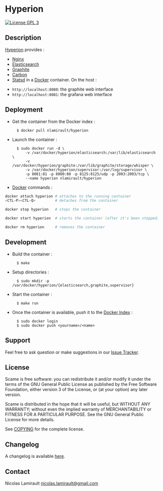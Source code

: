 # Hyperion

[![License GPL 3][badge-license]][COPYING]

## Description

[Hyperion][] provides :
* [Nginx][]
* [Elasticsearch][]
* [Graphite][]
* [Carbon][]
* [Statsd][]
in a [Docker][] container. On the host :
- `http://localhost:8080`: the graphite web interface
- `http://localhost:8081`: the grafana web interface

## Deployment

* Get the container from the Docker index :

        $ docker pull nlamirault/hyperion

* Launch the container :

        $ sudo docker run -d \
            -v /var/docker/hyperion/elasticsearch:/var/lib/elasticsearch \
		    -v /var/docker/hyperion/graphite:/var/lib/graphite/storage/whisper \
		    -v /var/docker/hyperion/supervisor:/var/log/supervisor \
		    -p 8081:81 -p 8080:80 -p 8125:8125/udp -p 2003:2003/tcp \
		    --name hyperion nlamirault/hyperion

* [Docker][] commands :
```bash
docker attach hyperion # attaches to the running container
<CTL-P><CTL-Q>         # detaches from the container

docker stop hyperion   # stops the container

docker start hyperion  # starts the container (after it's been stopped)

docker rm hyperion     # removes the container
```


## Development

* Build the container :

        $ make

* Setup directories :

        $ sudo mkdir -p /var/docker/hyperion/{elasticsearch,graphite,supervisor}

* Start the container :

        $ make run

* Once the container is available, push it to the [Docker Index](index.docker.io) :

        $ sudo docker login
        $ sudo docker push <yourname>/<name>


## Support

Feel free to ask question or make suggestions in our [Issue Tracker][].


## License

Scame is free software: you can redistribute it and/or modify it under the
terms of the GNU General Public License as published by the Free Software
Foundation, either version 3 of the License, or (at your option) any later
version.

Scame is distributed in the hope that it will be useful, but WITHOUT ANY
WARRANTY; without even the implied warranty of MERCHANTABILITY or FITNESS FOR A
PARTICULAR PURPOSE.  See the GNU General Public License for more details.

See [COPYING][] for the complete license.


## Changelog

A changelog is available [here](ChangeLog.md).


## Contact

Nicolas Lamirault <nicolas.lamirault@gmail.com>



[Hyperion]: https://github.com/nlamirault/hyperion
[Docker]: https://www.docker.io
[COPYING]: https://github.com/nlamirault/scame/blob/master/COPYING
[badge-license]: https://img.shields.io/badge/license-GPL_3-green.svg?style=flat
[Issue tracker]: https://github.com/nlamirault/hyperion/issues

[Nginx]: http://nginx.org
[Elasticsearch]: http://www.elasticsearch.org/
[Graphite]: http://graphite.readthedocs.org/en/latest
[Carbon]: http://graphite.readthedocs.org/en/latest/carbon-daemons.html
[Statsd]: https://github.com/etsy/statsd/wiki

